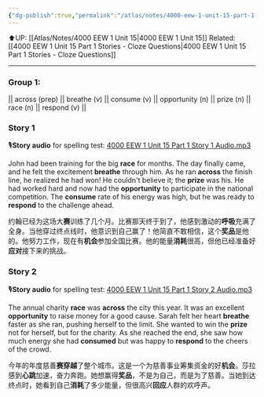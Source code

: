 ```yaml
---
{"dg-publish":true,"permalink":"/atlas/notes/4000-eew-1-unit-15-part-1-stories/"}
---
```


⬆️UP: [[Atlas/Notes/4000 EEW 1 Unit 15\|4000 EEW 1 Unit 15]]
Related: [[4000 EEW 1 Unit 15 Part 1 Stories - Cloze Questions\|4000 EEW 1 Unit 15 Part 1 Stories - Cloze Questions]]

---
### Group 1: 
|| across (prep) || breathe (v) || consume (v) || opportunity (n) ||  prize (n) || race (n) || respond (v) ||

### Story 1
🎙️**Story audio** for spelling test: [4000 EEW 1 Unit 15 Part 1 Story 1 Audio.mp3](https://drive.google.com/file/d/1VhtAD2LZ1Csf7qtHeNWyC1-kPNPnqZs3/view?usp=drive_link)

John had been training for the big **race** for months. The day finally came, and he felt the excitement **breathe** through him. As he ran **across** the finish line, he realized he had won! He couldn't believe it; the **prize** was his. He had worked hard and now had the **opportunity** to participate in the national competition. The **consume** rate of his energy was high, but he was ready to **respond** to the challenge ahead.

约翰已经为这场大**赛**训练了几个月。比赛那天终于到了，他感到激动的**呼吸**充满了全身。当他穿过终点线时，他意识到自己赢了！他简直不敢相信，这个**奖品**是他的。他努力工作，现在有**机会**参加全国比赛。他的能量**消耗**很高，但他已经准备好**应对**接下来的挑战。

### Story 2
🎙️**Story audio** for spelling test: [4000 EEW 1 Unit 15 Part 1 Story 2 Audio.mp3](https://drive.google.com/file/d/1AdlEfLn3T95EqF7QWW0ZkMTQrbl5hY0e/view?usp=drive_link)

The annual charity **race** was **across** the city this year. It was an excellent **opportunity** to raise money for a good cause. Sarah felt her heart **breathe** faster as she ran, pushing herself to the limit. She wanted to win the **prize** not for herself, but for the charity. As she reached the end, she saw how much energy she had **consumed** but was happy to **respond** to the cheers of the crowd.

今年的年度慈善**赛穿越**了整个城市。这是一个为慈善事业筹集资金的好**机会**。莎拉感到**心跳**加速，奋力奔跑。她想赢得**奖品**，不是为自己，而是为了慈善。当她到达终点时，她看到自己**消耗**了多少能量，但很高兴**回应**人群的欢呼声。

